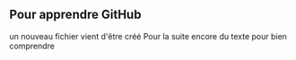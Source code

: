 Pour apprendre GitHub 
---------------------

un nouveau fichier vient d'être créé
Pour la suite encore du texte pour bien comprendre

